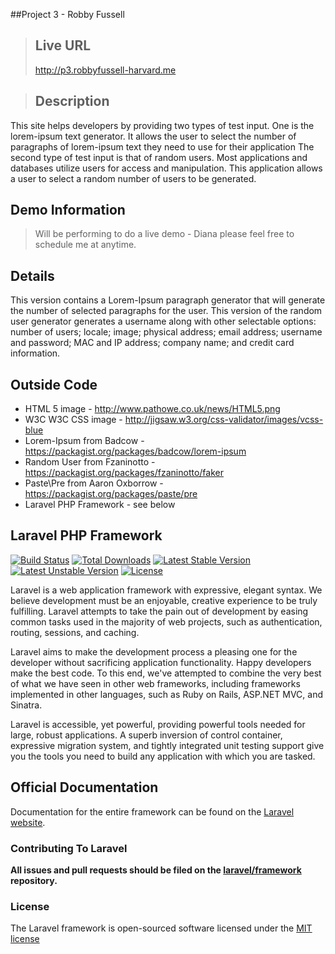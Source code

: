 ##Project 3 - Robby Fussell
>## Live URL
><http://p3.robbyfussell-harvard.me>

>## Description
This site helps developers by providing two types of test input. One is the lorem-ipsum text generator. It allows the user to select the number of paragraphs of lorem-ipsum text they need to use for their application
The second type of test input is that of random users. Most applications and databases utilize users for access and manipulation. This application allows a user to select a random number of users to be generated.


## Demo Information
>    Will be performing to do a live demo - Diana please feel free to schedule me at anytime.

## Details
   This version contains a Lorem-Ipsum paragraph generator that will generate the number of selected paragraphs for the user.  This version of the random user generator generates a username along with other selectable options: number of users; locale; image; physical address; email address; username and password; MAC and IP address; company name; and credit card information.

## Outside Code
- HTML 5 image - http://www.pathowe.co.uk/news/HTML5.png
- W3C W3C CSS image - http://jigsaw.w3.org/css-validator/images/vcss-blue
- Lorem-Ipsum from Badcow - https://packagist.org/packages/badcow/lorem-ipsum
- Random User from Fzaninotto - https://packagist.org/packages/fzaninotto/faker
- Paste\Pre from Aaron Oxborrow - https://packagist.org/packages/paste/pre
- Laravel PHP Framework - see below

## Laravel PHP Framework

[![Build Status](https://travis-ci.org/laravel/framework.svg)](https://travis-ci.org/laravel/framework)
[![Total Downloads](https://poser.pugx.org/laravel/framework/downloads.svg)](https://packagist.org/packages/laravel/framework)
[![Latest Stable Version](https://poser.pugx.org/laravel/framework/v/stable.svg)](https://packagist.org/packages/laravel/framework)
[![Latest Unstable Version](https://poser.pugx.org/laravel/framework/v/unstable.svg)](https://packagist.org/packages/laravel/framework)
[![License](https://poser.pugx.org/laravel/framework/license.svg)](https://packagist.org/packages/laravel/framework)

Laravel is a web application framework with expressive, elegant syntax. We believe development must be an enjoyable, creative experience to be truly fulfilling. Laravel attempts to take the pain out of development by easing common tasks used in the majority of web projects, such as authentication, routing, sessions, and caching.

Laravel aims to make the development process a pleasing one for the developer without sacrificing application functionality. Happy developers make the best code. To this end, we've attempted to combine the very best of what we have seen in other web frameworks, including frameworks implemented in other languages, such as Ruby on Rails, ASP.NET MVC, and Sinatra.

Laravel is accessible, yet powerful, providing powerful tools needed for large, robust applications. A superb inversion of control container, expressive migration system, and tightly integrated unit testing support give you the tools you need to build any application with which you are tasked.

## Official Documentation

Documentation for the entire framework can be found on the [Laravel website](http://laravel.com/docs).

### Contributing To Laravel

**All issues and pull requests should be filed on the [laravel/framework](http://github.com/laravel/framework) repository.**

### License

The Laravel framework is open-sourced software licensed under the [MIT license](http://opensource.org/licenses/MIT)
